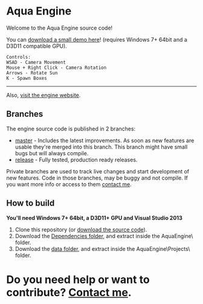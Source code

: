 # Aqua Engine

Welcome to the Aqua Engine source code!

You can [download a small demo here](http://tiagovcosta.com/Aqua_Engine_Demo.rar)! (requires Windows 7+ 64bit and a D3D11 compatible GPU).
```
Controls:
WSAD - Camera Movement
Mouse + Right Click - Camera Rotation
Arrows - Rotate Sun
K - Spawn Boxes
```
----------------------------------------------------------------------

Also, [visit the engine website](http://www.tiagovcosta.com/aqua).

## Branches

The engine source code is published in 2 branches:

* [master](https://github.com/tiagovcosta/aquaengine/tree/master) - Includes the latest improvements. As soon as new features are usable they're merged into this branch. This branch might have small bugs but will always compile.
* [release](https://github.com/tiagovcosta/aquaengine/tree/release) - Fully tested, production ready releases.

Private branches are used to track live changes and start development of new features. Code in those branches, may be buggy and not compile. If you want more info or access to them [contact me](mailto:tiago.costav@gmail.com).

## How to build

**You'll need Windows 7+ 64bit, a D3D11+ GPU and Visual Studio 2013**

1. Clone this repository (or [download the source code](https://github.com/tiagovcosta/aquaengine/archive/master.zip)).
2. Download the [Dependencies folder](http://www.tiagovcosta.com/Dependencies.rar), and extract inside the AquaEngine\ folder.
3. Download the [data folder](http://www.tiagovcosta.com/data.rar), and extract inside the AquaEngine\Projects\ folder.

# Do you need help or want to contribute? [Contact me](mailto:tiago.costav@gmail.com).
